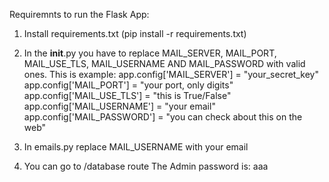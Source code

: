 Requiremnts to run the Flask App:

1. Install requirements.txt (pip install -r requirements.txt)

2. In the __init__.py you have to replace MAIL_SERVER, MAIL_PORT, MAIL_USE_TLS, MAIL_USERNAME AND MAIL_PASSWORD with valid ones.
This is example:
app.config['MAIL_SERVER'] =  "your_secret_key"
app.config['MAIL_PORT'] =  "your port, only digits"
app.config['MAIL_USE_TLS'] = "this is True/False"
app.config['MAIL_USERNAME'] =  "your email"
app.config['MAIL_PASSWORD'] =  "you can check about this on the web"

3. In emails.py replace MAIL_USERNAME with your email

4. You can go to /database route
The Admin password is: aaa